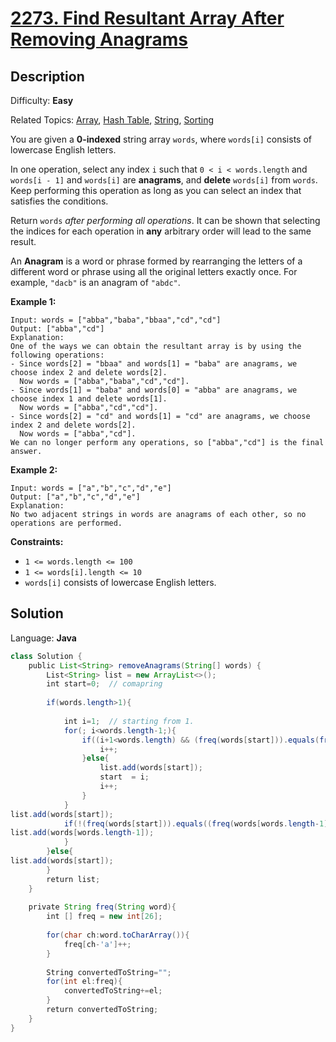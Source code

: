 # [2273\. Find Resultant Array After Removing Anagrams](https://leetcode.com/problems/find-resultant-array-after-removing-anagrams/)

## Description

Difficulty: **Easy**  

Related Topics: [Array](https://leetcode.com/tag/array/), [Hash Table](https://leetcode.com/tag/hash-table/), [String](https://leetcode.com/tag/string/), [Sorting](https://leetcode.com/tag/sorting/)


You are given a **0-indexed** string array `words`, where `words[i]` consists of lowercase English letters.

In one operation, select any index `i` such that `0 < i < words.length` and `words[i - 1]` and `words[i]` are **anagrams**, and **delete** `words[i]` from `words`. Keep performing this operation as long as you can select an index that satisfies the conditions.

Return `words` _after performing all operations_. It can be shown that selecting the indices for each operation in **any** arbitrary order will lead to the same result.

An **Anagram** is a word or phrase formed by rearranging the letters of a different word or phrase using all the original letters exactly once. For example, `"dacb"` is an anagram of `"abdc"`.

**Example 1:**

```
Input: words = ["abba","baba","bbaa","cd","cd"]
Output: ["abba","cd"]
Explanation:
One of the ways we can obtain the resultant array is by using the following operations:
- Since words[2] = "bbaa" and words[1] = "baba" are anagrams, we choose index 2 and delete words[2].
  Now words = ["abba","baba","cd","cd"].
- Since words[1] = "baba" and words[0] = "abba" are anagrams, we choose index 1 and delete words[1].
  Now words = ["abba","cd","cd"].
- Since words[2] = "cd" and words[1] = "cd" are anagrams, we choose index 2 and delete words[2].
  Now words = ["abba","cd"].
We can no longer perform any operations, so ["abba","cd"] is the final answer.
```

**Example 2:**

```
Input: words = ["a","b","c","d","e"]
Output: ["a","b","c","d","e"]
Explanation:
No two adjacent strings in words are anagrams of each other, so no operations are performed.
```

**Constraints:**

*   `1 <= words.length <= 100`
*   `1 <= words[i].length <= 10`
*   `words[i]` consists of lowercase English letters.


## Solution

Language: **Java**

```java
class Solution {
    public List<String> removeAnagrams(String[] words) {
        List<String> list = new ArrayList<>();
        int start=0;  // comapring
        
        if(words.length>1){
            
            int i=1;  // starting from 1.
            for(; i<words.length-1;){
                if((i+1<words.length) && (freq(words[start])).equals(freq(words[i]))){  // 0 ==1 , 1 ==2
                    i++; 
                }else{
                    list.add(words[start]);
                    start  = i; 
                    i++;
                }
            }
list.add(words[start]);
            if(!(freq(words[start])).equals((freq(words[words.length-1])))){
list.add(words[words.length-1]);
            }
        }else{
list.add(words[start]);
        }
        return list;
    }
    
    private String freq(String word){
        int [] freq = new int[26];
        
        for(char ch:word.toCharArray()){
            freq[ch-'a']++;
        }
        
        String convertedToString="";
        for(int el:freq){
            convertedToString+=el;
        }
        return convertedToString;
    }
}
```
